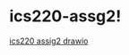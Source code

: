 # ics220-assg2!
[ics220 assig2 drawio](https://github.com/user-attachments/assets/a903aa6d-19cd-443e-aa57-18adf415a12b)
